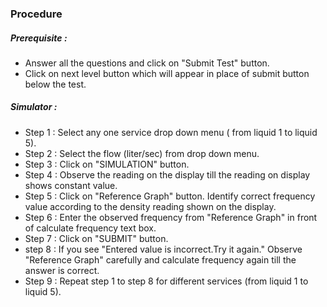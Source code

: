 ### Procedure

##### Prerequisite : 
- Answer all the questions and click on "Submit Test" button.
- Click on next level button which will appear in place of submit button below the test.

##### Simulator :
- Step 1 : Select any one service drop down menu ( from liquid 1 to liquid 5).
- Step 2 : Select the flow (liter/sec) from drop down menu.
- Step 3 : Click on "SIMULATION" button.
- Step 4 : Observe the reading on the display till the reading on display shows constant value.
- Step 5 : Click on "Reference Graph" button. Identify correct frequency value according to the density reading shown on the display.
- Step 6 : Enter the observed frequency from "Reference Graph" in front of  calculate frequency text box. 
- Step 7 : Click on "SUBMIT" button.
- step 8 : If you see "Entered value is incorrect.Try it again." Observe "Reference Graph" carefully and calculate frequency again till the answer is correct.
- Step 9 : Repeat step 1 to step 8 for different services (from liquid 1 to liquid 5).